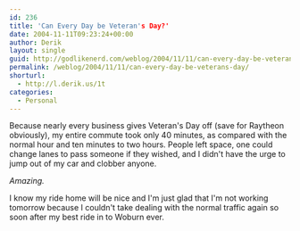 ```yaml
---
id: 236
title: 'Can Every Day be Veteran's Day?'
date: 2004-11-11T09:23:24+00:00
author: Derik
layout: single
guid: http://godlikenerd.com/weblog/2004/11/11/can-every-day-be-veterans-day/
permalink: /weblog/2004/11/11/can-every-day-be-veterans-day/
shorturl:
  - http://l.derik.us/1t
categories:
  - Personal
---
```

Because nearly every business gives Veteran's Day off (save for Raytheon obviously), my entire commute took only 40 minutes, as compared with the normal hour and ten minutes to two hours. People left space, one could change lanes to pass someone if they wished, and I didn't have the urge to jump out of my car and clobber anyone.

_Amazing._

I know my ride home will be nice and I'm just glad that I'm not working tomorrow because I couldn't take dealing with the normal traffic again so soon after my best ride in to Woburn ever.